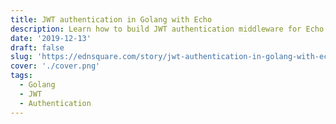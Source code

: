 ```yaml
---
title: JWT authentication in Golang with Echo
description: Learn how to build JWT authentication middleware for Echo
date: '2019-12-13'
draft: false
slug: 'https://ednsquare.com/story/jwt-authentication-in-golang-with-echo------T2hTPm'
cover: './cover.png'
tags:
  - Golang
  - JWT
  - Authentication
---
```

